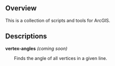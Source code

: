 ## Overview
This is a collection of scripts and tools for ArcGIS.

## Descriptions
**vertex-angles** _(coming soon)_

&nbsp;&nbsp;&nbsp;&nbsp;&nbsp;&nbsp; Finds the angle of all vertices in a given line.
